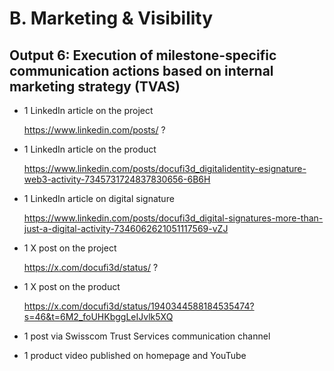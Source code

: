 # B. Marketing & Visibility

## Output 6: Execution of milestone-specific communication actions based on internal marketing strategy (TVAS)

- 1 LinkedIn article on the project

  https://www.linkedin.com/posts/ ?

- 1 LinkedIn article on the product

  https://www.linkedin.com/posts/docufi3d_digitalidentity-esignature-web3-activity-7345731724837830656-6B6H
  
- 1 LinkedIn article on digital signature

  https://www.linkedin.com/posts/docufi3d_digital-signatures-more-than-just-a-digital-activity-7346062621051117569-vZJ

- 1 X post on the project

  https://x.com/docufi3d/status/ ?

- 1 X post on the product

  https://x.com/docufi3d/status/1940344588184535474?s=46&t=6M2_foUHKbggLeIJvlk5XQ

- 1 post via Swisscom Trust Services communication channel

- 1 product video published on homepage and YouTube
